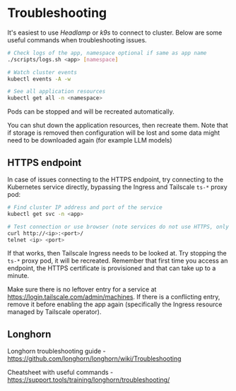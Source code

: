 # Troubleshooting

It's easiest to use _Headlamp_ or _k9s_ to connect to cluster. Below are some useful commands when troubleshooting issues.

```sh
# Check logs of the app, namespace optional if same as app name
./scripts/logs.sh <app> [namespace]

# Watch cluster events
kubectl events -A -w

# See all application resources
kubectl get all -n <namespace>
```

Pods can be stopped and will be recreated automatically.

You can shut down the application resources, then recreate them. Note that if storage is removed then configuration will be lost and some data might need to be downloaded again (for example LLM models)

## HTTPS endpoint

In case of issues connecting to the HTTPS endpoint, try connecting to the Kubernetes service directly, bypassing the Ingress and Tailscale `ts-*` proxy pod:

```sh
# Find cluster IP address and port of the service
kubectl get svc -n <app>

# Test connection or use browser (note services do not use HTTPS, only Ingress)
curl http://<ip>:<port>/
telnet <ip> <port>
```

If that works, then Tailscale Ingress needs to be looked at. Try stopping the `ts-*` proxy pod, it will be recreated. Remember that first time you access an endpoint, the HTTPS certificate is provisioned and that can take up to a minute.

Make sure there is no leftover entry for a service at https://login.tailscale.com/admin/machines. If there is a conflicting entry, remove it before enabling the app again (specifically the Ingress resource managed by Tailscale operator).

## Longhorn

Longhorn troubleshooting guide - https://github.com/longhorn/longhorn/wiki/Troubleshooting

Cheatsheet with useful commands - https://support.tools/training/longhorn/troubleshooting/
